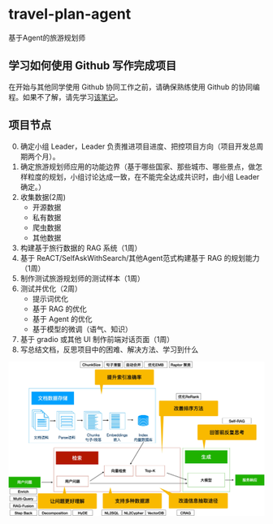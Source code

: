 # travel-plan-agent
基于Agent的旅游规划师

## 学习如何使用 Github 写作完成项目
在开始与其他同学使用 Github 协同工作之前，请确保熟练使用 Github 的协同编程。如果不了解，请先学习[该笔记](./cowork-with-github.md)。

## 项目节点
0. 确定小组 Leader，Leader 负责推进项目进度、把控项目方向（项目开发总周期两个月）。
1. 确定旅游规划师应用的功能边界（基于哪些国家、那些城市、哪些景点，做怎样粒度的规划，小组讨论达成一致，在不能完全达成共识时，由小组 Leader 确定。）
2. 收集数据(2周)
   - 开源数据
   - 私有数据
   - 爬虫数据
   - 其他数据
3. 构建基于旅行数据的 RAG 系统（1周）
4. 基于 ReACT/SelfAskWithSearch/其他Agent范式构建基于 RAG 的规划能力（1周）
5. 制作测试旅游规划师的测试样本（1周）
6. 测试并优化（2周）
   - 提示词优化
   - 基于 RAG 的优化
   - 基于 Agent 的优化
   - 基于模型的微调（语气、知识）
7. 基于 gradio 或其他 UI 制作前端对话页面（1周）
8. 写总结文档，反思项目中的困难、解决方法、学习到什么
   
![RAG 改进思路](./rag-conclusion.jpg)
